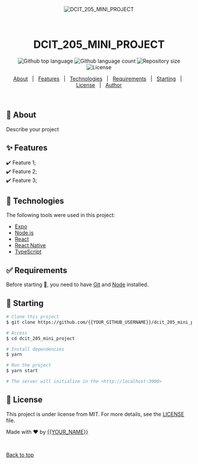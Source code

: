<div align="center" id="top"> 
  <img src="./.github/app.gif" alt="DCIT_205_MINI_PROJECT" />

  &#xa0;

  <!-- <a href="https://dcit_205_mini_project.netlify.app">Demo</a> -->
</div>

<h1 align="center">DCIT_205_MINI_PROJECT</h1>

<p align="center">
  <img alt="Github top language" src="https://img.shields.io/github/languages/top/{{YOUR_GITHUB_USERNAME}}/dcit_205_mini_project?color=56BEB8">

  <img alt="Github language count" src="https://img.shields.io/github/languages/count/{{YOUR_GITHUB_USERNAME}}/dcit_205_mini_project?color=56BEB8">

  <img alt="Repository size" src="https://img.shields.io/github/repo-size/{{YOUR_GITHUB_USERNAME}}/dcit_205_mini_project?color=56BEB8">

  <img alt="License" src="https://img.shields.io/github/license/{{YOUR_GITHUB_USERNAME}}/dcit_205_mini_project?color=56BEB8">

  <!-- <img alt="Github issues" src="https://img.shields.io/github/issues/{{YOUR_GITHUB_USERNAME}}/dcit_205_mini_project?color=56BEB8" /> -->

  <!-- <img alt="Github forks" src="https://img.shields.io/github/forks/{{YOUR_GITHUB_USERNAME}}/dcit_205_mini_project?color=56BEB8" /> -->

  <!-- <img alt="Github stars" src="https://img.shields.io/github/stars/{{YOUR_GITHUB_USERNAME}}/dcit_205_mini_project?color=56BEB8" /> -->
</p>

<!-- Status -->

<!-- <h4 align="center"> 
	🚧  DCIT_205_MINI_PROJECT 🚀 Under construction...  🚧
</h4> 

<hr> -->

<p align="center">
  <a href="#dart-about">About</a> &#xa0; | &#xa0; 
  <a href="#sparkles-features">Features</a> &#xa0; | &#xa0;
  <a href="#rocket-technologies">Technologies</a> &#xa0; | &#xa0;
  <a href="#white_check_mark-requirements">Requirements</a> &#xa0; | &#xa0;
  <a href="#checkered_flag-starting">Starting</a> &#xa0; | &#xa0;
  <a href="#memo-license">License</a> &#xa0; | &#xa0;
  <a href="https://github.com/{{YOUR_GITHUB_USERNAME}}" target="_blank">Author</a>
</p>

<br>

## :dart: About ##

Describe your project

## :sparkles: Features ##

:heavy_check_mark: Feature 1;\
:heavy_check_mark: Feature 2;\
:heavy_check_mark: Feature 3;

## :rocket: Technologies ##

The following tools were used in this project:

- [Expo](https://expo.io/)
- [Node.js](https://nodejs.org/en/)
- [React](https://pt-br.reactjs.org/)
- [React Native](https://reactnative.dev/)
- [TypeScript](https://www.typescriptlang.org/)

## :white_check_mark: Requirements ##

Before starting :checkered_flag:, you need to have [Git](https://git-scm.com) and [Node](https://nodejs.org/en/) installed.

## :checkered_flag: Starting ##

```bash
# Clone this project
$ git clone https://github.com/{{YOUR_GITHUB_USERNAME}}/dcit_205_mini_project

# Access
$ cd dcit_205_mini_project

# Install dependencies
$ yarn

# Run the project
$ yarn start

# The server will initialize in the <http://localhost:3000>
```

## :memo: License ##

This project is under license from MIT. For more details, see the [LICENSE](LICENSE.md) file.


Made with :heart: by <a href="https://github.com/{{YOUR_GITHUB_USERNAME}}" target="_blank">{{YOUR_NAME}}</a>

&#xa0;

<a href="#top">Back to top</a>
